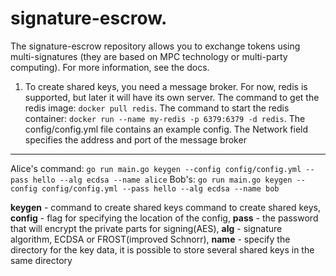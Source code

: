 # signature-escrow.

The signature-escrow repository allows you to exchange tokens using multi-signatures (they are based on MPC technology or multi-party computing). For more information, see the docs.

1. To create shared keys, you need a message broker. For now, redis is supported, but later it will have its own server.
  The command to get the redis image: 
  ``` docker pull redis ```.
  The command to start the redis container:
   ``` docker run --name my-redis -p 6379:6379 -d redis ```.
  The config/config.yml file contains an example config. The Network field specifies the address and port of the message broker

  ---

  Alice's command: ```go run main.go keygen --config config/config.yml --pass hello --alg ecdsa --name alice```
  Bob's: ``` go run main.go keygen --config config/config.yml --pass hello --alg ecdsa --name bob ```
 
  **keygen** - command to create shared keys command to create shared keys, **config** - flag for specifying the location of the config, **pass** - the password that will encrypt the private parts for signing(AES), **alg** - signature algorithm, ECDSA or FROST(improved Schnorr), **name** - specify the directory for the key data, it is possible to store several shared keys in the same directory